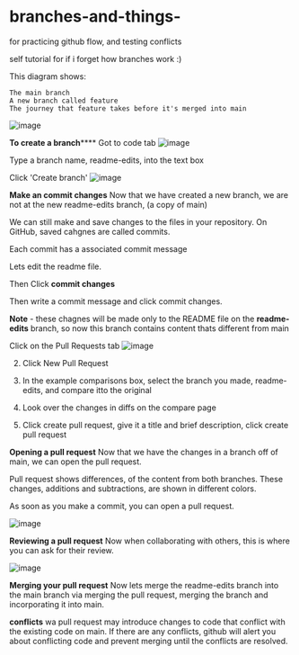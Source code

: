 # branches-and-things-
for practicing github flow, and testing conflicts


self tutorial for if i forget how branches work :) 

This diagram shows:

    The main branch
    A new branch called feature
    The journey that feature takes before it's merged into main

![image](https://github.com/JonathanCamberos/branches-and-things-/assets/73202309/22c319f2-463e-4724-931a-becdca6ba9ac)


**To create a branch******
Got to code tab
![image](https://github.com/JonathanCamberos/branches-and-things-/assets/73202309/9b166811-c4a0-4abc-8948-080e7e4bafa3)

Type a branch name, readme-edits, into the text box

Click 'Create branch'
![image](https://github.com/JonathanCamberos/branches-and-things-/assets/73202309/8533d38c-2a1f-496a-9d0a-407719f8c514)


**Make an commit changes**
Now that we have created a new branch, we are not at the new readme-edits branch, (a copy of main)

We can still make and save changes to the files in your repository. On GitHub, saved cahgnes are called commits. 

Each commit has a associated commit message

Lets edit the readme file.

Then Click **commit changes**

Then write a commit message and click commit changes.

**Note** - these chagnes will be made only to the README file on the **readme-edits** branch, so now this branch contains content thats different from main

Click on the Pull Requests tab
![image](https://github.com/JonathanCamberos/branches-and-things-/assets/73202309/42ee0a9f-445a-4f4f-9764-4aaf62dc2fc7)

2. Click New Pull Request

3. In the example comparisons box, select the branch you made, readme-edits, and compare itto the original

4. Look over the changes in diffs on the compare page

5. Click create pull request, give it a title and brief description, click create pull request

**Opening a pull request**
Now that we have the changes in a branch off of main, we can open the pull request.

Pull request shows differences, of the content from both branches.
These changes, additions and subtractions, are shown in different colors.

As soon as you make a commit, you can open a pull request.

![image](https://github.com/JonathanCamberos/branches-and-things-/assets/73202309/d5626f5a-b5aa-4c99-9e91-67e3df9f2ffb)

**Reviewing a pull request**
Now when collaborating with others, this is where you can ask for their review.

![image](https://github.com/JonathanCamberos/branches-and-things-/assets/73202309/2aec3aec-c949-4a8d-a12b-989bc62c2b6f)

**Merging your pull request**
Now lets merge the readme-edits branch into the main branch via merging the pull request, merging the branch and incorporating it into main.

**conflicts**
wa pull request may introduce changes to code that conflict with the existing code on main. If there are any conflicts, github will alert you about conflicting code and prevent merging until the conflicts are resolved.

